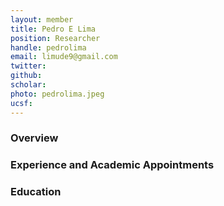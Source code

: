 ```yaml
---
layout: member
title: Pedro E Lima
position: Researcher
handle: pedrolima
email: limude9@gmail.com
twitter:
github: 
scholar: 
photo: pedrolima.jpeg
ucsf: 
---
```


### Overview


### Experience and Academic Appointments

### Education

